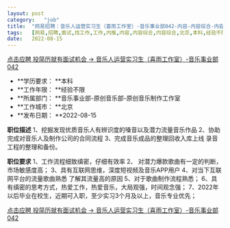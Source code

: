 ```yaml
---
layout:	post
category:	"job"
title:	"网易招聘：音乐人运营实习生（喜雨工作室）-音乐事业部042-内容-内容综合-内容综合-北京本科经验不限"
tags:	[网易,招聘,面试,找工作,工作,内推,内容,内容综合,内容综合,北京,本科,经验不限]
date:	2022-08-15
---
```


[点击应聘 投简历就有面试机会 -> 音乐人运营实习生（喜雨工作室）-音乐事业部042](http://mobile.bole.netease.com/bole/boleDetail?id=16038&employeeId=346f03c3cda5f04c&key=all)



- **学历要求： **本科
- **工作年限： **经验不限
- **所属部门： **音乐事业部-原创音乐部-原创音乐制作工作室
- **工作城市： **北京
- **发布日期： **2022-08-15



**职位描述**
1、挖掘发现优质音乐人有辨识度的嗓音以及潜力流量音乐作品
2、协助完成对音乐人及制作公司的合同流程
3、完成音乐成品的整理回收入库上线 录音工程的整理和备份。



**职位要求**
1、工作流程细致缜密，仔细有效率
2、 对潜力爆款歌曲有一定的判断，市场敏感度高；
3、具有互联网思维，深度短视频及音乐APP用户
4、对当下互联网平台的流量歌曲熟悉 了解其流量高的原因
5、对于歌曲制作流程熟悉；
6、具有缜密的思考方式，热爱工作，热爱音乐，大局观强，时间观念强；
7、2022年以后毕业在校生，近期可入职，至少实习3个月及以上，音乐专业优先；



[点击应聘 投简历就有面试机会 -> 音乐人运营实习生（喜雨工作室）-音乐事业部042](http://mobile.bole.netease.com/bole/boleDetail?id=16038&employeeId=346f03c3cda5f04c&key=all)